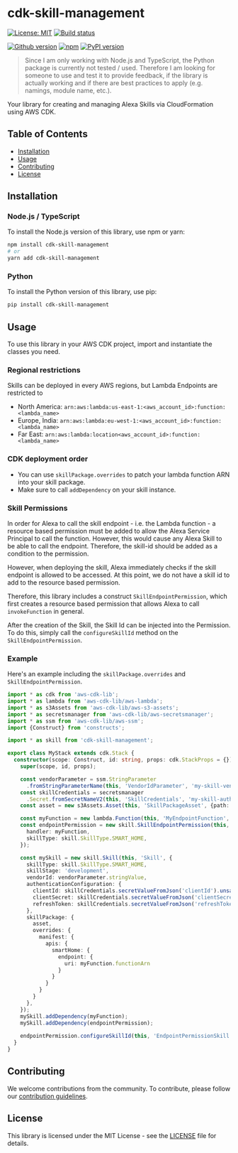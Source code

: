 # cdk-skill-management

[![License: MIT](https://img.shields.io/badge/License-MIT-yellow.svg)](https://opensource.org/licenses/MIT)
[![Build status](https://img.shields.io/github/actions/workflow/status/t0bst4r/cdk-skill-management/release.yml?logo=github)](https://github.com/t0bst4r/cdk-skill-management)

[![Github version](https://img.shields.io/github/v/release/t0bst4r/cdk-skill-management?logo=github)](https://github.com/t0bst4r/cdk-skill-management)
[![npm](https://img.shields.io/npm/v/cdk-skill-management?logo=npm)](https://www.npmjs.com/package/cdk-skill-management)
[![PyPI version](https://img.shields.io/pypi/v/cdk-skill-management?logo=pypi)](https://pypi.org/project/cdk-skill-management/)

> Since I am only working with Node.js and TypeScript, the Python package is currently not tested / used.
> Therefore I am looking for someone to use and test it to provide feedback, if the library is actually working and if there are best practices to apply (e.g. namings, module name, etc.).

Your library for creating and managing Alexa Skills via CloudFormation using AWS CDK.

## Table of Contents

- [Installation](#installation)
- [Usage](#usage)
- [Contributing](#contributing)
- [License](#license)

## Installation

### Node.js / TypeScript

To install the Node.js version of this library, use npm or yarn:

```bash
npm install cdk-skill-management
# or
yarn add cdk-skill-management
```

### Python
To install the Python version of this library, use pip:
```bash
pip install cdk-skill-management
```

## Usage
To use this library in your AWS CDK project, import and instantiate the classes you need.


### Regional restrictions
Skills can be deployed in every AWS regions, but Lambda Endpoints are restricted to
  - North America: `arn:aws:lambda:us-east-1:<aws_account_id>:function:<lambda_name>`
  - Europe, India: `arn:aws:lambda:eu-west-1:<aws_account_id>:function:<lambda_name>`
  - Far East: `arn:aws:lambda:location<aws_account_id>:function:<lambda_name>`

### CDK deployment order
- You can use `skillPackage.overrides` to patch your lambda function ARN into your skill package.
- Make sure to call `addDependency` on your skill instance.

### Skill Permissions
In order for Alexa to call the skill endpoint - i.e. the Lambda function - a resource based permission must be added to allow the Alexa Service Principal to call the function.
However, this would cause any Alexa Skill to be able to call the endpoint. Therefore, the skill-id should be added as a condition to the permission.

However, when deploying the skill, Alexa immediately checks if the skill endpoint is allowed to be accessed. At this point, we do not have a skill id to add to the resource based permission.

Therefore, this library includes a construct `SkillEndpointPermission`, which first creates a resource based permission that allows Alexa to call `invokeFunction` in general.

After the creation of the Skill, the Skill Id can be injected into the Permission. To do this, simply call the `configureSkillId` method on the `SkillEndpointPermission`.


### Example
Here's an example including the `skillPackage.overrides` and `SkillEndpointPermission`.

```typescript
import * as cdk from 'aws-cdk-lib';
import * as lambda from 'aws-cdk-lib/aws-lambda';
import * as s3Assets from 'aws-cdk-lib/aws-s3-assets';
import * as secretsmanager from 'aws-cdk-lib/aws-secretsmanager';
import * as ssm from 'aws-cdk-lib/aws-ssm';
import {Construct} from 'constructs';

import * as skill from 'cdk-skill-management';

export class MyStack extends cdk.Stack {
  constructor(scope: Construct, id: string, props: cdk.StackProps = {}) {
    super(scope, id, props);

    const vendorParameter = ssm.StringParameter
      .fromStringParameterName(this, 'VendorIdParameter', 'my-skill-vendor-id');
    const skillCredentials = secretsmanager
      .Secret.fromSecretNameV2(this, 'SkillCredentials', 'my-skill-authentication');
    const asset = new s3Assets.Asset(this, 'SkillPackageAsset', {path: './path/to/my/skill-package'});

    const myFunction = new lambda.Function(this, 'MyEndpointFunction', {...});
    const endpointPermission = new skill.SkillEndpointPermission(this, 'EndpointPermission', {
      handler: myFunction,
      skillType: skill.SkillType.SMART_HOME,
    });

    const mySkill = new skill.Skill(this, 'Skill', {
      skillType: skill.SkillType.SMART_HOME,
      skillStage: 'development',
      vendorId: vendorParameter.stringValue,
      authenticationConfiguration: {
        clientId: skillCredentials.secretValueFromJson('clientId').unsafeUnwrap(),
        clientSecret: skillCredentials.secretValueFromJson('clientSecret').unsafeUnwrap(),
        refreshToken: skillCredentials.secretValueFromJson('refreshToken').unsafeUnwrap(),
      },
      skillPackage: {
        asset,
        overrides: {
          manifest: {
            apis: {
              smartHome: {
                endpoint: {
                  uri: myFunction.functionArn
                }
              }
            }
          }
        }
      },
    });
    mySkill.addDependency(myFunction);
    mySkill.addDependency(endpointPermission);
    
    endpointPermission.configureSkillId(this, 'EndpointPermissionSkill', mySkill);
  }
}
```

## Contributing
We welcome contributions from the community. To contribute, please follow our [contribution guidelines](CONTRIBUTE.md).

## License
This library is licensed under the MIT License - see the [LICENSE](LICENSE) file for details.
